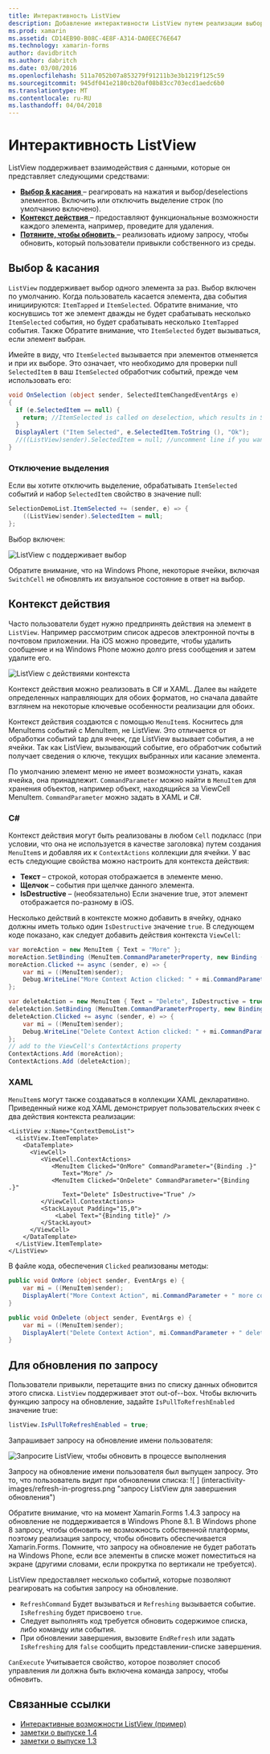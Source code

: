 ```yaml
---
title: Интерактивность ListView
description: Добавление интерактивности ListView путем реализации выбора, проведите для удаления и потяните, чтобы обновить.
ms.prod: xamarin
ms.assetid: CD14EB90-B08C-4E8F-A314-DA0EEC76E647
ms.technology: xamarin-forms
author: davidbritch
ms.author: dabritch
ms.date: 03/08/2016
ms.openlocfilehash: 511a7052b07a853279f91211b3e3b1219f125c59
ms.sourcegitcommit: 945df041e2180cb20af08b83cc703ecd1aedc6b0
ms.translationtype: MT
ms.contentlocale: ru-RU
ms.lasthandoff: 04/04/2018
---
```

# <a name="listview-interactivity"></a>Интерактивность ListView

ListView поддерживает взаимодействия с данными, которые он представляет следующими средствами:

- [**Выбор & касания** ](#selectiontaps) &ndash; реагировать на нажатия и выбор/deselections элементов. Включить или отключить выделение строк (по умолчанию включено).
- [**Контекст действия** ](#Context_Actions) &ndash; предоставляют функциональные возможности каждого элемента, например, проведите для удаления.
- [**Потяните, чтобы обновить** ](#Pull_to_Refresh) &ndash; реализовать идиому запросу, чтобы обновить, который пользователи привыкли собственного из среды.

<a name="selectiontaps" />

## <a name="selection--taps"></a>Выбор & касания
`ListView` поддерживает выбор одного элемента за раз. Выбор включен по умолчанию. Когда пользователь касается элемента, два события инициируются: `ItemTapped` и `ItemSelected`. Обратите внимание, что коснувшись тот же элемент дважды не будет срабатывать несколько `ItemSelected` события, но будет срабатывать несколько `ItemTapped` события. Также Обратите внимание, что `ItemSelected` будет вызываться, если элемент выбран.

Имейте в виду, что `ItemSelected` вызывается при элементов отменяется и при их выборе. Это означает, что необходимо для проверки null `SelectedItem` в ваш `ItemSelected` обработчик событий, прежде чем использовать его:

```csharp
void OnSelection (object sender, SelectedItemChangedEventArgs e)
{
  if (e.SelectedItem == null) {
    return; //ItemSelected is called on deselection, which results in SelectedItem being set to null
  }
  DisplayAlert ("Item Selected", e.SelectedItem.ToString (), "Ok");
  //((ListView)sender).SelectedItem = null; //uncomment line if you want to disable the visual selection state.
}
```

### <a name="disabling-selection"></a>Отключение выделения

Если вы хотите отключить выделение, обрабатывать `ItemSelected` событий и набор `SelectedItem` свойство в значение null:

```csharp
SelectionDemoList.ItemSelected += (sender, e) => {
    ((ListView)sender).SelectedItem = null;
};
```

Выбор включен:

![](interactivity-images/selection-default.png "ListView с поддерживает выбор")

Обратите внимание, что на Windows Phone, некоторые ячейки, включая `SwitchCell` не обновлять их визуальное состояние в ответ на выбор.

<a name="Context_Actions" />

## <a name="context-actions"></a>Контекст действия
Часто пользователи будет нужно предпринять действия на элемент в `ListView`. Например рассмотрим список адресов электронной почты в почтовом приложении. На iOS можно проведите, чтобы удалить сообщение и на Windows Phone можно долго press сообщения и затем удалите его.

![](interactivity-images/context-default.png "ListView с действиями контекста")

Контекст действия можно реализовать в C# и XAML. Далее вы найдете определенных направляющих для обоих форматов, но сначала давайте взглянем на некоторые ключевые особенности реализации для обоих.

Контекст действия создаются с помощью `MenuItem`s. Коснитесь для MenuItems событий с MenuItem, не ListView. Это отличается от обработки событий tap для ячеек, где ListView вызывает события, а не ячейки. Так как ListView, вызывающий событие, его обработчик событий получает сведения о ключе, текущих выбранных или касание элемента.

По умолчанию элемент меню не имеет возможности узнать, какая ячейка, она принадлежит. `CommandParameter` можно найти в `MenuItem` для хранения объектов, например объект, находящийся за ViewCell MenuItem. `CommandParameter` можно задать в XAML и C#.

### <a name="c"></a>C#  

Контекст действия могут быть реализованы в любом `Cell` подкласс (при условии, что она не используется в качестве заголовка) путем создания `MenuItem`s и добавляя их к `ContextActions` коллекции для ячейки. У вас есть следующие свойства можно настроить для контекста действия:

* **Текст** &ndash; строкой, которая отображается в элементе меню.
* **Щелчок** &ndash; события при щелчке данного элемента.
* **IsDestructive** &ndash; (необязательно) Если значение true, этот элемент отображается по-разному в iOS.

Несколько действий в контексте можно добавить в ячейку, однако должны иметь только один `IsDestructive` значение `true`. В следующем коде показано, как следует добавить действия контекста `ViewCell`:

```csharp
var moreAction = new MenuItem { Text = "More" };
moreAction.SetBinding (MenuItem.CommandParameterProperty, new Binding ("."));
moreAction.Clicked += async (sender, e) => {
    var mi = ((MenuItem)sender);
    Debug.WriteLine("More Context Action clicked: " + mi.CommandParameter);
};

var deleteAction = new MenuItem { Text = "Delete", IsDestructive = true }; // red background
deleteAction.SetBinding (MenuItem.CommandParameterProperty, new Binding ("."));
deleteAction.Clicked += async (sender, e) => {
    var mi = ((MenuItem)sender);
    Debug.WriteLine("Delete Context Action clicked: " + mi.CommandParameter);
};
// add to the ViewCell's ContextActions property
ContextActions.Add (moreAction);
ContextActions.Add (deleteAction);
```

### <a name="xaml"></a>XAML

`MenuItem`s могут также создаваться в коллекции XAML декларативно. Приведенный ниже код XAML демонстрирует пользовательских ячеек с два действия контекста реализации:

```xaml
<ListView x:Name="ContextDemoList">
  <ListView.ItemTemplate>
    <DataTemplate>
      <ViewCell>
         <ViewCell.ContextActions>
            <MenuItem Clicked="OnMore" CommandParameter="{Binding .}"
               Text="More" />
            <MenuItem Clicked="OnDelete" CommandParameter="{Binding .}"
               Text="Delete" IsDestructive="True" />
         </ViewCell.ContextActions>
         <StackLayout Padding="15,0">
             <Label Text="{Binding title}" />
         </StackLayout>
      </ViewCell>
    </DataTemplate>
  </ListView.ItemTemplate>
</ListView>
```

В файле кода, обеспечения `Clicked` реализованы методы:

```csharp
public void OnMore (object sender, EventArgs e) {
    var mi = ((MenuItem)sender);
    DisplayAlert("More Context Action", mi.CommandParameter + " more context action", "OK");
}

public void OnDelete (object sender, EventArgs e) {
    var mi = ((MenuItem)sender);
    DisplayAlert("Delete Context Action", mi.CommandParameter + " delete context action", "OK");
}
```

<a name="Pull_to_Refresh" />

## <a name="pull-to-refresh"></a>Для обновления по запросу
Пользователи привыкли, перетащите вниз по списку данных обновится этого списка. `ListView` поддерживает этот out-of--box. Чтобы включить функцию запросу на обновление, задайте `IsPullToRefreshEnabled` значение true:

```csharp
listView.IsPullToRefreshEnabled = true;
```

Запрашивает запросу на обновление имени пользователя:

![](interactivity-images/refresh-start.png "Запросите ListView, чтобы обновить в процессе выполнения")

Запросу на обновление имени пользователя был выпущен запросу. Это то, что пользователь видит при обновлении списка: ![ ] (interactivity-images/refresh-in-progress.png "запросу ListView для завершения обновления")

Обратите внимание, что на момент Xamarin.Forms 1.4.3 запросу на обновление не поддерживается в Windows Phone 8.1. В Windows phone 8 запросу, чтобы обновить не возможность собственной платформы, поэтому реализация запросу, чтобы обновить обеспечивается Xamarin.Forms. Помните, что запросу на обновление не будет работать на Windows Phone, если все элементы в списке может поместиться на экране (другими словами, если прокрутка по вертикали не требуется).

ListView предоставляет несколько событий, которые позволяют реагировать на события запросу на обновление.

-  `RefreshCommand` Будет вызываться и `Refreshing` вызывается событие. `IsRefreshing` будет присвоено `true`.
-  Следует выполнять код требуется обновить содержимое списка, либо команду или события.
-  При обновлении завершения, вызовите `EndRefresh` или задать `IsRefreshing` для `false` сообщить представлении-списке завершения.

`CanExecute` Учитывается свойство, которое позволяет способ управления ли должна быть включена команда запросу, чтобы обновить.



## <a name="related-links"></a>Связанные ссылки

- [Интерактивные возможности ListView (пример)](https://developer.xamarin.com/samples/xamarin-forms/UserInterface/ListView/interactivity)
- [заметки о выпуске 1.4](http://forums.xamarin.com/discussion/35451/xamarin-forms-1-4-0-released/)
- [заметки о выпуске 1.3](http://forums.xamarin.com/discussion/29934/xamarin-forms-1-3-0-released/)

